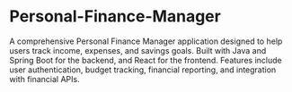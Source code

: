 # Personal-Finance-Manager
A comprehensive Personal Finance Manager application designed to help users track income, expenses, and savings goals. Built with Java and Spring Boot for the backend, and React for the frontend. Features include user authentication, budget tracking, financial reporting, and integration with financial APIs.
